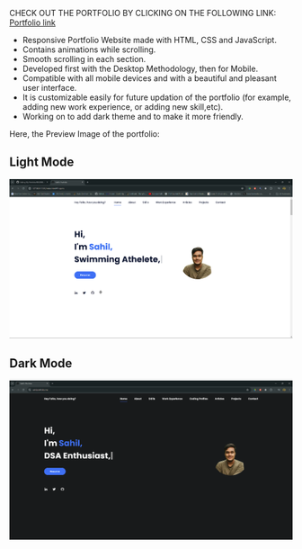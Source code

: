 CHECK OUT THE PORTFOLIO BY CLICKING ON THE FOLLOWING LINK: [Portfolio link](https://sahilportfolio.me)

- Responsive Portfolio Website made with HTML, CSS and JavaScript.
- Contains animations while scrolling.
- Smooth scrolling in each section.
- Developed first with the Desktop Methodology, then for Mobile.
- Compatible with all mobile devices and with a beautiful and pleasant user interface.
- It is customizable easily for future updation of the portfolio (for example, adding new work experience, or adding new skill,etc).
- Working on to add dark theme and to make it more friendly.

Here, the Preview Image of the portfolio:

## Light Mode
![preview img](/PreviewOfThePortfolioInlightMode.png)

## Dark Mode
![preview img](/PreviewOfThePortfolioInDarkMode.png)

